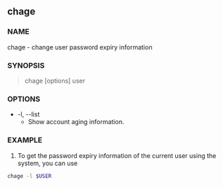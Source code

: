 ## chage

### NAME
chage - change user password expiry information

### SYNOPSIS

> chage [options] user

### OPTIONS

* -l, --list
  * Show account aging information.
  
### EXAMPLE

1. To get the password expiry information of the current user using the system, you can use
```bash
chage -l $USER
```
